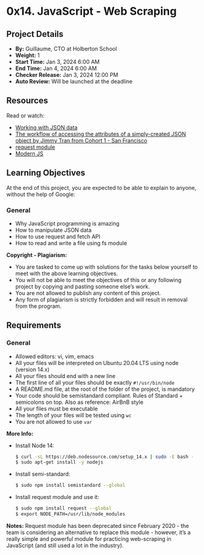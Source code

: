 # 0x14. JavaScript - Web Scraping

## Project Details

- **By:** Guillaume, CTO at Holberton School
- **Weight:** 1
- **Start Time:** Jan 3, 2024 6:00 AM
- **End Time:** Jan 4, 2024 6:00 AM
- **Checker Release:** Jan 3, 2024 12:00 PM
- **Auto Review:** Will be launched at the deadline

## Resources

Read or watch:

- [Working with JSON data](link)
- [The workflow of accessing the attributes of a simply-created JSON object by Jimmy Tran from Cohort 1 - San Francisco](link)
- [request module](link)
- [Modern JS](link)

## Learning Objectives

At the end of this project, you are expected to be able to explain to anyone, without the help of Google:

### General

- Why JavaScript programming is amazing
- How to manipulate JSON data
- How to use request and fetch API
- How to read and write a file using fs module

**Copyright - Plagiarism:**
- You are tasked to come up with solutions for the tasks below yourself to meet with the above learning objectives.
- You will not be able to meet the objectives of this or any following project by copying and pasting someone else’s work.
- You are not allowed to publish any content of this project.
- Any form of plagiarism is strictly forbidden and will result in removal from the program.

## Requirements

### General

- Allowed editors: vi, vim, emacs
- All your files will be interpreted on Ubuntu 20.04 LTS using node (version 14.x)
- All your files should end with a new line
- The first line of all your files should be exactly `#!/usr/bin/node`
- A README.md file, at the root of the folder of the project, is mandatory
- Your code should be semistandard compliant. Rules of Standard + semicolons on top. Also as reference: AirBnB style
- All your files must be executable
- The length of your files will be tested using `wc`
- You are not allowed to use `var`

**More Info:**
- Install Node 14:
  ```bash
  $ curl -sL https://deb.nodesource.com/setup_14.x | sudo -E bash -
  $ sudo apt-get install -y nodejs
  ```
- Install semi-standard:
  ```bash
  $ sudo npm install semistandard --global
  ```
- Install request module and use it:
  ```bash
  $ sudo npm install request --global
  $ export NODE_PATH=/usr/lib/node_modules
  ```

**Notes:** Request module has been deprecated since February 2020 - the team is considering an alternative to replace this module - however, it’s a really simple and powerful module for practicing web-scraping in JavaScript (and still used a lot in the industry).
